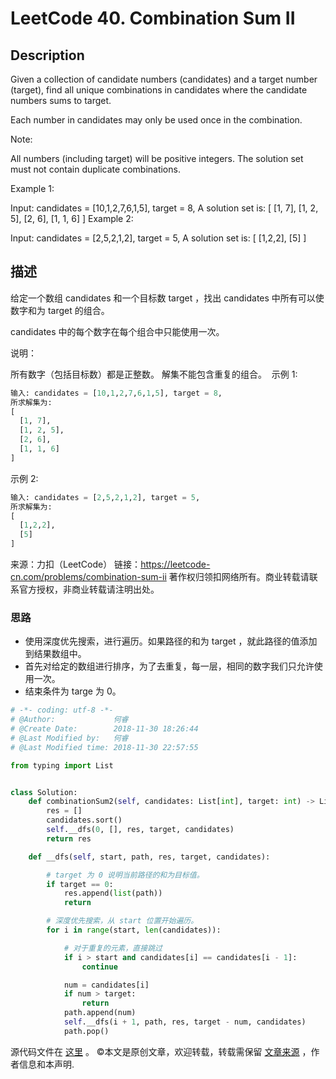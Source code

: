# LeetCode 40. Combination Sum II

## Description

Given a collection of candidate numbers (candidates) and a target number (target), find all unique combinations in candidates where the candidate numbers sums to target.

Each number in candidates may only be used once in the combination.

Note:

All numbers (including target) will be positive integers.
The solution set must not contain duplicate combinations.

Example 1:

Input: candidates = [10,1,2,7,6,1,5], target = 8,
A solution set is:
[
  [1, 7],
  [1, 2, 5],
  [2, 6],
  [1, 1, 6]
]
Example 2:

Input: candidates = [2,5,2,1,2], target = 5,
A solution set is:
[
  [1,2,2],
  [5]
]

## 描述

给定一个数组 candidates 和一个目标数 target ，找出 candidates 中所有可以使数字和为 target 的组合。

candidates 中的每个数字在每个组合中只能使用一次。

说明：

所有数字（包括目标数）都是正整数。
解集不能包含重复的组合。 
示例 1:

```py
输入: candidates = [10,1,2,7,6,1,5], target = 8,
所求解集为:
[
  [1, 7],
  [1, 2, 5],
  [2, 6],
  [1, 1, 6]
]
```
示例 2:

```py
输入: candidates = [2,5,2,1,2], target = 5,
所求解集为:
[
  [1,2,2],
  [5]
]
```
来源：力扣（LeetCode）
链接：https://leetcode-cn.com/problems/combination-sum-ii
著作权归领扣网络所有。商业转载请联系官方授权，非商业转载请注明出处。

### 思路

* 使用深度优先搜索，进行遍历。如果路径的和为 target ，就此路径的值添加到结果数组中。
* 首先对给定的数组进行排序，为了去重复，每一层，相同的数字我们只允许使用一次。
* 结束条件为 targe 为 0。

```py
# -*- coding: utf-8 -*-
# @Author:             何睿
# @Create Date:        2018-11-30 18:26:44
# @Last Modified by:   何睿
# @Last Modified time: 2018-11-30 22:57:55

from typing import List


class Solution:
    def combinationSum2(self, candidates: List[int], target: int) -> List[List[int]]:
        res = []
        candidates.sort()
        self.__dfs(0, [], res, target, candidates)
        return res

    def __dfs(self, start, path, res, target, candidates):

        # target 为 0 说明当前路径的和为目标值。
        if target == 0:
            res.append(list(path))
            return

        # 深度优先搜索，从 start 位置开始遍历。
        for i in range(start, len(candidates)):

            # 对于重复的元素，直接跳过
            if i > start and candidates[i] == candidates[i - 1]:
                continue

            num = candidates[i]
            if num > target:
                return
            path.append(num)
            self.__dfs(i + 1, path, res, target - num, candidates)
            path.pop()

```

源代码文件在 [这里](https://github.com/ruicore/Algorithm/blob/master/LeetCode/2018-11-30-40-Combination-Sum-II.py) 。
©本文是原创文章，欢迎转载，转载需保留 [文章来源](https://ruicore.cn/leetcode-40-combination-sum-ii/) ，作者信息和本声明.
